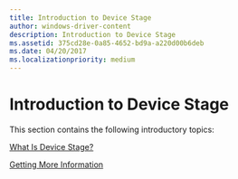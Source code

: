```yaml
---
title: Introduction to Device Stage
author: windows-driver-content
description: Introduction to Device Stage
ms.assetid: 375cd28e-0a85-4652-bd9a-a220d00b6deb
ms.date: 04/20/2017
ms.localizationpriority: medium
---
```


# Introduction to Device Stage


This section contains the following introductory topics:

[What Is Device Stage?](what-is-device-stage-.md)

[Getting More Information](getting-more-information.md)

 

 




